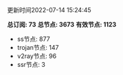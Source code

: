 更新时间2022-07-14 15:24:45

**总订阅: 73**
**总节点: 3673**
**有效节点: 1123**
- ss节点: 877
- trojan节点: 147
- v2ray节点: 96
- ssr节点: 3
